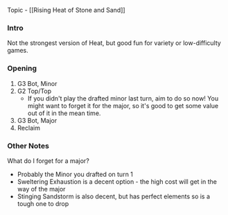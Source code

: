 Topic - [[Rising Heat of Stone and Sand]]
### Intro
Not the strongest version of Heat, but good fun for variety or low-difficulty games.

### Opening
1. G3 Bot, Minor
2. G2 Top/Top
	- If you didn't play the drafted minor last turn, aim to do so now! You might want to forget it for the major, so it's good to get some value out of it in the mean time.
3. G3 Bot, Major
4. Reclaim

### Other Notes
What do I forget for a major?
- Probably the Minor you drafted on turn 1
- Sweltering Exhaustion is a decent option - the high cost will get in the way of the major
- Stinging Sandstorm is also decent, but has perfect elements so is a tough one to drop

